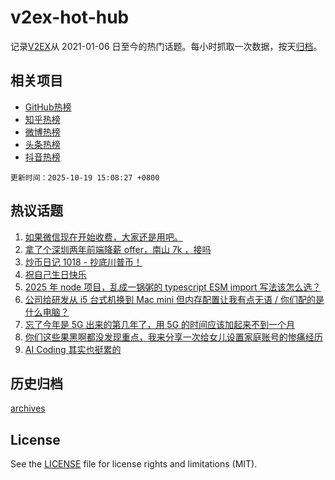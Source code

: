 # v2ex-hot-hub

 记录[V2EX](https://www.v2ex.com/)从 2021-01-06 日至今的热门话题。每小时抓取一次数据，按天[归档](archives)。
 
 ## 相关项目

- [GitHub热榜](https://github.com/snaildev/github-hot-hub)
- [知乎热榜](https://github.com/snaildev/zhihu-hot-hub)
- [微博热榜](https://github.com/snaildev/weibo-hot-hub)
- [头条热榜](https://github.com/snaildev/toutiao-hot-hub)
- [抖音热榜](https://github.com/snaildev/douyin-hot-hub)


 `更新时间：2025-10-19 15:08:27 +0800`

## 热议话题

1. [如果微信现在开始收费，大家还是用吧。](https://www.v2ex.com/t/1166724)
1. [拿了个深圳两年前端降薪 offer，南山 7k ，接吗](https://www.v2ex.com/t/1166704)
1. [炒币日记 1018 - 抄底川普币！](https://www.v2ex.com/t/1166631)
1. [祝自己生日快乐](https://www.v2ex.com/t/1166702)
1. [2025 年 node 项目，乱成一锅粥的 typescript ESM import 写法该怎么选？](https://www.v2ex.com/t/1166656)
1. [公司给研发从 i5 台式机换到 Mac mini 但内存配置让我有点无语 / 你们配的是什么电脑？](https://www.v2ex.com/t/1166639)
1. [忘了今年是 5G 出来的第几年了，用 5G 的时间应该加起来不到一个月](https://www.v2ex.com/t/1166653)
1. [你们这些果黑啊都没发现重点，我来分享一次给女儿设置家庭账号的惨痛经历](https://www.v2ex.com/t/1166697)
1. [AI Coding 其实也挺累的](https://www.v2ex.com/t/1166628)

## 历史归档

[archives](archives)

## License

See the [LICENSE](LICENSE) file for license rights and limitations (MIT).
